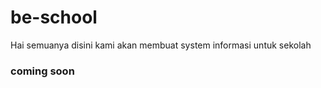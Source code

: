 # be-school

Hai semuanya disini kami akan membuat system informasi untuk sekolah 

### coming soon
